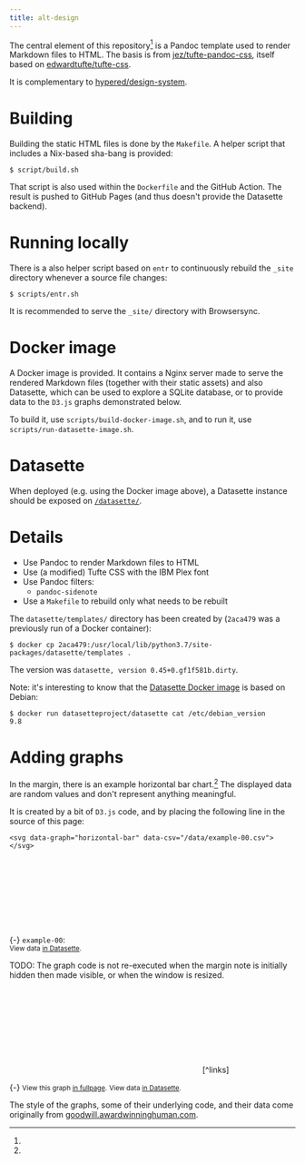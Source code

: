 ```yaml
---
title: alt-design
---
```


<section>

The central element of this repository[^compl] is a Pandoc template used to
render Markdown files to HTML. The basis is from
[jez/tufte-pandoc-css](https://github.com/jez/tufte-pandoc-css), itself based
on [edwardtufte/tufte-css](https://github.com/edwardtufte/tufte-css).

[^compl]:
  It is complementary to
  [hypered/design-system](https://github.com/hypered/design-system).

</section>


# Building

Building the static HTML files is done by the `Makefile`. A helper script that
includes a Nix-based sha-bang is provided:

```
$ script/build.sh
```

That script is also used within the `Dockerfile` and the GitHub Action. The
result is pushed to GitHub Pages (and thus doesn't provide the Datasette
backend).


# Running locally

There is a also helper script based on `entr` to continuously rebuild the `_site`
directory whenever a source file changes:

```
$ scripts/entr.sh
```

It is recommended to serve the `_site/` directory with Browsersync.


# Docker image

A Docker image is provided. It contains a Nginx server made to serve the
rendered Markdown files (together with their static assets) and also Datasette,
which can be used to explore a SQLite database, or to provide data to the
`D3.js` graphs demonstrated below.

To build it, use `scripts/build-docker-image.sh`, and to run it, use
`scripts/run-datasette-image.sh`.


# Datasette

When deployed (e.g. using the Docker image above), a Datasette instance should
be exposed on [`/datasette/`](/datasette/).


# Details

- Use Pandoc to render Markdown files to HTML
- Use (a modified) Tufte CSS with the IBM Plex font
- Use Pandoc filters:
   - `pandoc-sidenote`
- Use a `Makefile` to rebuild only what needs to be rebuilt

The `datasette/templates/` directory has been created by (`2aca479` was a
previously run of a Docker container):

```
$ docker cp 2aca479:/usr/local/lib/python3.7/site-packages/datasette/templates .
```

The version was `datasette, version 0.45+0.gf1f581b.dirty`.

Note: it's interesting to know that the [Datasette Docker
image](https://github.com/simonw/datasette/blob/master/Dockerfile) is based on
Debian:

```
$ docker run datasetteproject/datasette cat /etc/debian_version
9.8
```


# Adding graphs

In the margin, there is an example horizontal bar chart.[^bar] The displayed
data are random values and don't represent anything meaningful.

It is created by a bit of `D3.js` code, and by placing the following line in
the source of this page:

```
<svg data-graph="horizontal-bar" data-csv="/data/example-00.csv"></svg>
```

[^bar]:
  {-} `example-00`: <svg data-graph="horizontal-bar" data-csv="/datasette/main.csv?sql=select+*+from+example_00&_size=max" data-color="blue"></svg><br>
  <small>View data [in Datasette](/datasette/main?sql=select+*+from+example_00).</small>

TODO: The graph code is not re-executed when the margin note is initially
hidden then made visible, or when the window is resized.

<figure>
<svg data-graph="line" data-csv="/datasette/main.csv?sql=select+*+from+example_01&_size=max"></svg>[^links]
</figure>

[^links]:
  {-} <small>View this graph [in fullpage](/fullscreen.html).</small>
      <small>View data [in Datasette](/datasette/main?sql=select+*+from+example_01).</small>


The style of the graphs, some of their underlying code, and their data come
originally from
[goodwill.awardwinninghuman.com](https://goodwill.awardwinninghuman.com/).

<script src="https://d3js.org/d3.v5.min.js"></script>
<script src="https://d3js.org/d3-array.v2.min.js"></script>
<script src="https://d3js.org/topojson.v2.min.js"></script>
<script type="text/javascript" src="/static/js/graphs/example-00.js"></script>
